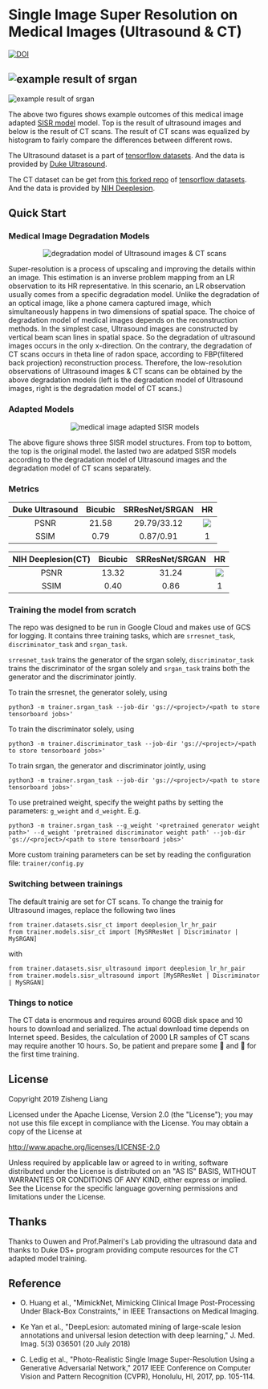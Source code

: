 # Single Image Super Resolution on Medical Images (Ultrasound & CT)

[![DOI](https://zenodo.org/badge/254259538.svg)](https://zenodo.org/badge/latestdoi/254259538)

![example result of srgan](examples/sisr_ultrasound_example.png)
---
![example result of srgan](examples/sisr_ct_example.png)

The above two figures shows example outcomes of this medical image adapted [SISR model](https://github.com/jason-zl190/sisr.git) model. Top is the result of ultrasound images and below is the result of CT scans. The result of CT scans was equalized by histogram to fairly compare the differences between different rows.

The Ultrasound dataset is a part of  [tensorflow datasets](https://github.com/tensorflow/datasets.git). And the data is provided by [Duke Ultrasound](https://www.tensorflow.org/datasets/catalog/duke_ultrasound). 

The CT dataset can be get from [this forked repo](https://github.com/jason-zl190/datasets.git) of [tensorflow datasets](https://github.com/tensorflow/datasets.git). And the data is provided by [NIH Deeplesion](https://nihcc.app.box.com/v/DeepLesion). 


## Quick Start

### Medical Image Degradation Models
<p align="center">
  <img src="examples/degradation_models.png" alt="degradation model of Ultrasound images & CT scans "/>
</p>

Super-resolution is a process of upscaling and improving the details within an image. This estimation is an inverse problem mapping from an LR observation to its HR representative. In this scenario, an LR observation usually comes from a specific degradation model. Unlike the degradation of an optical image, like a phone camera captured image, which simultaneously happens in two dimensions of spatial space. 
The choice of degradation model of medical images depends on the reconstruction methods. In the simplest case, Ultrasound images are constructed by vertical beam scan lines in spatial space. So the degradation of ultrasound images occurs in the only x-direction. On the contrary, the degradation of CT scans occurs in theta line of radon space, according to FBP(filtered back projection) reconstruction process. Therefore, the low-resolution observations of Ultrasound images & CT scans can be obtained by the above degradation models (left is the degradation model of Ultrasound images, right is the degradation model of CT scans.)

### Adapted Models
<p align="center">
  <img src="examples/adapted_sisr_models.png" alt="medical image adapted SISR models"/>
</p>

The above figure shows three SISR model structures. From top to bottom, the top is the original model. the lasted two are adatped SISR models according to the degradation model of Ultrasound images and the degradation model of CT scans separately.

### Metrics
| Duke Ultrasound     | Bicubic           | SRResNet/SRGAN  | HR |
| :-------------:     |:-------------:    | :-----:         |:--:|
| PSNR                | 21.58             | 29.79/33.12     | <img src="https://render.githubusercontent.com/render/math?math=\infty"> |
| SSIM                | 0.79              |   0.87/0.91     | 1  |

| NIH Deeplesion(CT)  | Bicubic           | SRResNet/SRGAN  | HR |
| :-------------:     |:-------------:    | :-----:         |:--:|
| PSNR                | 13.32             | 31.24           | <img src="https://render.githubusercontent.com/render/math?math=\infty"> |
| SSIM                | 0.40              |   0.86          | 1  |


### Training the model from scratch
The repo was designed to be run in Google Cloud and makes use of GCS for logging. 
It contains three training tasks, which are `srresnet_task`, `discriminator_task` and `srgan_task`. 


`srresnet_task` trains the generator of the srgan solely, `discriminator_task` trains the discriminator of the srgan solely and `srgan_task` trains both the generator and the discriminator jointly.


To train the srresnet, the generator solely, using
```
python3 -m trainer.srgan_task --job-dir 'gs://<project>/<path to store tensorboard jobs>'
```

To train the discriminator solely, using
```
python3 -m trainer.discriminator_task --job-dir 'gs://<project>/<path to store tensorboard jobs>'
```

To train srgan, the generator and discriminator jointly, using
```
python3 -m trainer.srgan_task --job-dir 'gs://<project>/<path to store tensorboard jobs>'
```

To use pretrained weight, specify the weight paths by setting the parameters: `g_weight` and `d_weight`. E.g.
```
python3 -m trainer.srgan_task --g_weight '<pretrained generator weight path>' --d_weight 'pretrained discriminator weight path' --job-dir 'gs://<project>/<path to store tensorboard jobs>'
```

More custom training parameters can be set by reading the configuration file: `trainer/config.py`

### Switching between trainings
The default trainig are set for CT scans. To change the trainig for Ultrasound images, replace the following two lines
```
from trainer.datasets.sisr_ct import deeplesion_lr_hr_pair
from trainer.models.sisr_ct import [MySRResNet | Discriminator | MySRGAN]
```
with
```
from trainer.datasets.sisr_ultrasound import deeplesion_lr_hr_pair
from trainer.models.sisr_ultrasound import [MySRResNet | Discriminator | MySRGAN]
```
### Things to notice
The CT data is enormous and requires around 60GB disk space and 10 hours to download and serialized. The actual download time depends on Internet speed. Besides, the calculation of 2000 LR samples of CT scans may require another 10 hours. So, be patient and prepare some :tea: and :cookie: for the first time training.

## License
Copyright 2019 Zisheng Liang

Licensed under the Apache License, Version 2.0 (the "License"); you may not use this file except in compliance with the License. You may obtain a copy of the License at

http://www.apache.org/licenses/LICENSE-2.0

Unless required by applicable law or agreed to in writing, software distributed under the License is distributed on an "AS IS" BASIS, WITHOUT WARRANTIES OR CONDITIONS OF ANY KIND, either express or implied. See the License for the specific language governing permissions and limitations under the License.

## Thanks
Thanks to Ouwen and Prof.Palmeri's Lab providing the ultrasound data and thanks to Duke DS+ program providing compute resources for the CT adapted model training.

## Reference
- O. Huang et al., "MimickNet, Mimicking Clinical Image Post-Processing Under Black-Box Constraints," in IEEE Transactions on Medical Imaging.

- Ke Yan et al., "DeepLesion: automated mining of large-scale lesion annotations and universal lesion detection with deep learning," J. Med. Imag. 5(3) 036501 (20 July 2018)

- C. Ledig et al., "Photo-Realistic Single Image Super-Resolution Using a Generative Adversarial Network," 2017 IEEE Conference on Computer Vision and Pattern Recognition (CVPR), Honolulu, HI, 2017, pp. 105-114.
